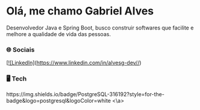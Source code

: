 
# Olá, me chamo Gabriel Alves

Desenvolvedor Java e Spring Boot, busco construir softwares que facilite e melhore a qualidade de vida das pessoas. 

### 🌐 Sociais
[[![LinkedIn]](https://img.shields.io/badge/LinkedIn-0077B5?style=for-the-badge&logo=linkedin&logoColor=white)(https://www.linkedin.com/in/alvesg-dev//)



### 🖥️ Tech
<div>
  <a>
https://img.shields.io/badge/PostgreSQL-316192?style=for-the-badge&logo=postgresql&logoColor=white
  <\a>
</div>

